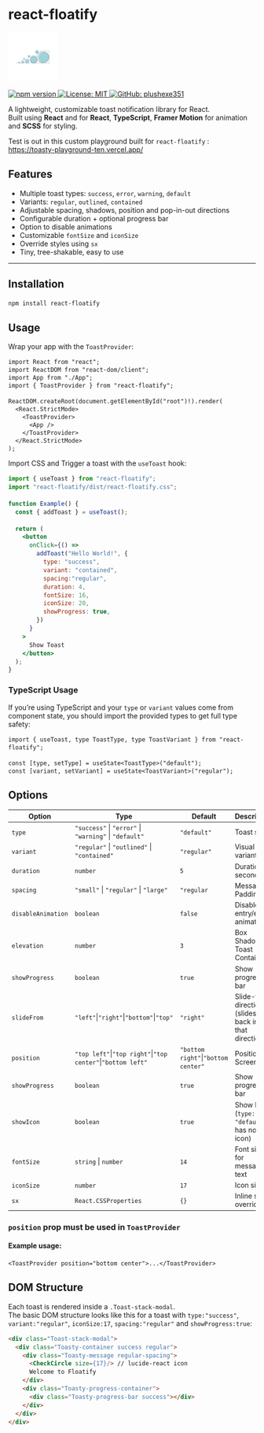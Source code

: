 # react-floatify

<img src="./global_assets/floatify.png" src="floatify logo" height="100" width="100"/>

<a
                  href="https://www.npmjs.com/package/react-floatify"
                  target="_blank"
                  rel="noopener noreferrer"
                >
                  <img
                    src="https://img.shields.io/npm/v/react-floatify"
                    alt="npm version"
                  />
                </a>
                <a
                  href="https://opensource.org/licenses/MIT"
                  target="_blank"
                  rel="noopener noreferrer"
                >
                  <img
                    src="https://img.shields.io/badge/License-MIT-green.svg"
                    alt="License: MIT"
                  />
                </a>
                <a
                  href="https://github.com/plushexe351"
                  target="_blank"
                  rel="noopener noreferrer"
                >
                  <img
                    src="https://img.shields.io/badge/github-plushexe351-181717?logo=github"
                    alt="GitHub: plushexe351"
                  />
                </a>

A lightweight, customizable toast notification library for React.  
Built using **React** and for **React**, **TypeScript**, **Framer Motion** for animation and **SCSS** for styling.  

Test is out in this custom playground built for `react-floatify` : https://toasty-playground-ten.vercel.app/

## Features

- Multiple toast types: `success`, `error`, `warning`, `default`  
- Variants: `regular`, `outlined`, `contained`  
- Adjustable spacing, shadows, position and pop-in-out directions
- Configurable duration + optional progress bar  
- Option to disable animations  
- Customizable `fontSize` and `iconSize`  
- Override styles using `sx`
- Tiny, tree-shakable, easy to use  

---

## Installation

```bash
npm install react-floatify
```

## Usage

Wrap your app with the `ToastProvider`:

```tsx
import React from "react";
import ReactDOM from "react-dom/client";
import App from "./App";
import { ToastProvider } from "react-floatify";

ReactDOM.createRoot(document.getElementById("root")!).render(
  <React.StrictMode>
    <ToastProvider>
      <App />
    </ToastProvider>
  </React.StrictMode>
);
```
Import CSS and Trigger a toast with the `useToast` hook:

```jsx
import { useToast } from "react-floatify";
import "react-floatify/dist/react-floatify.css";

function Example() {
  const { addToast } = useToast();

  return (
    <button
      onClick={() =>
        addToast("Hello World!", {
          type: "success",
          variant: "contained",
          spacing:"regular",
          duration: 4,
          fontSize: 16,
          iconSize: 20,
          showProgress: true,
        })
      }
    >
      Show Toast
    </button>
  );
}
```

### TypeScript Usage

If you’re using TypeScript and your `type` or `variant` values come from component state, you should import the provided types to get full type safety:

```tsx
import { useToast, type ToastType, type ToastVariant } from "react-floatify";

const [type, setType] = useState<ToastType>("default");
const [variant, setVariant] = useState<ToastVariant>("regular");
```

## Options 

| Option             | Type                                          | Default    | Description                           |
|--------------------|-----------------------------------------------|------------|---------------------------------------|
| `type`             | `"success"` \| `"error"` \| `"warning"` \| `"default"` | `"default"` | Toast style                           |
| `variant`          | `"regular"` \| `"outlined"` \| `"contained"`  | `"regular"` | Visual variant                        |
| `duration`         | `number`                                     | `5`        | Duration in seconds                   |
| `spacing`         | `"small"` \| `"regular"` \| `"large"`         | `"regular`  | Message Padding                    |
| `disableAnimation` | `boolean`                                    | `false`    | Disable entry/exit animations         |
| `elevation` | `number`                                            | `3`         | Box Shadow on Toast Container        |
| `showProgress`     | `boolean`                                    | `true`     | Show progress bar                     |
| `slideFrom`     | `"left"`\|`"right"`\|`"bottom"`\|`"top"`        | `"right"`     | Slide-from direction (slides back into that direction)                    |
| `position`     | `"top left"`\|`"top right"`\|`"top center"`\|`"bottom left"`        | `"bottom right"`\|`"bottom center"`     | Position on Screen                |
| `showProgress`     | `boolean`                                    | `true`     | Show progress bar                     |
| `showIcon`     | `boolean`                                    | `true`     | Show Icon (`type: "default"` has no icon)                     |
| `fontSize`         | `string` \| `number`                         | `14`       | Font size for message text            |
| `iconSize`         | `number`                                     | `17`       | Icon size                             |
| `sx`               | `React.CSSProperties`                        | `{}`       | Inline style overrides                |

### `position` prop must be used in `ToastProvider`

#### Example usage:

```tsx
<ToastProvider position="bottom center">...</ToastProvider>
```
## DOM Structure

Each toast is rendered inside a `.Toast-stack-modal`.  
The basic DOM structure looks like this for a toast with `type:"success"`, `variant:"regular"`, `iconSize:17`, `spacing:"regular"` and `showProgress:true`:

```html
<div class="Toast-stack-modal">
  <div class="Toasty-container success regular">
    <div class="Toasty-message regular-spacing">
      <CheckCircle size={17}/> // lucide-react icon
      Welcome to Floatify
    </div>
    <div class="Toasty-progress-container">
      <div class="Toasty-progress-bar success"></div>
    </div>
  </div>
</div>
```